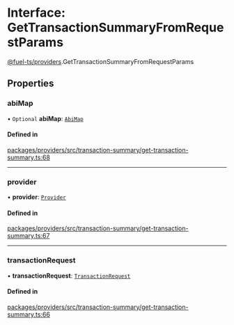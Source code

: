 # Interface: GetTransactionSummaryFromRequestParams

[@fuel-ts/providers](/api/Providers/index.md).GetTransactionSummaryFromRequestParams

## Properties

### abiMap

• `Optional` **abiMap**: [`AbiMap`](/api/Providers/index.md#abimap)

#### Defined in

[packages/providers/src/transaction-summary/get-transaction-summary.ts:68](https://github.com/FuelLabs/fuels-ts/blob/c43bc9c5/packages/providers/src/transaction-summary/get-transaction-summary.ts#L68)

___

### provider

• **provider**: [`Provider`](/api/Providers/Provider.md)

#### Defined in

[packages/providers/src/transaction-summary/get-transaction-summary.ts:67](https://github.com/FuelLabs/fuels-ts/blob/c43bc9c5/packages/providers/src/transaction-summary/get-transaction-summary.ts#L67)

___

### transactionRequest

• **transactionRequest**: [`TransactionRequest`](/api/Providers/index.md#transactionrequest)

#### Defined in

[packages/providers/src/transaction-summary/get-transaction-summary.ts:66](https://github.com/FuelLabs/fuels-ts/blob/c43bc9c5/packages/providers/src/transaction-summary/get-transaction-summary.ts#L66)
